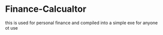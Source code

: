 # Finance-Calcualtor
this is used for personal finance and compiled into a simple exe for anyone ot use 
